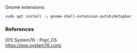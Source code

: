 Gnome extensions:

```bash
sudo apt install -y gnome-shell-extension-autohidetopbar
```

### References

[01] System76 - Pop!_OS  
<https://pop.system76.com/>
